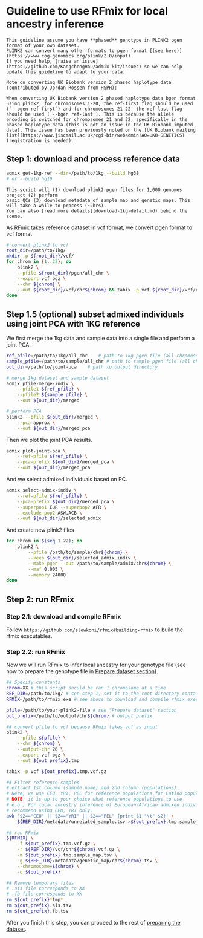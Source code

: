 # Guideline to use RFmix for local ancestry inference

```{warning}
This guideline assume you have **phased** genotype in PLINK2 pgen format of your own dataset.
PLINK2 can convert many other formats to pgen format [(see here)](https://www.cog-genomics.org/plink/2.0/input). 
If you need help, [raise an issue](https://github.com/KangchengHou/admix-kit/issues) so we can help 
update this guideline to adapt to your data.
```

```{note}
Note on converting UK Biobank version 2 phased haplotype data (contributed by Jordan Rossen from HSPH):

When converting UK Biobank version 2 phased haplotype data bgen format using plink2, for chromosomes 1-20, the ref-first flag should be used (`--bgen ref-first`) and for chromosomes 21-22, the ref-last flag should be used (`--bgen ref-last`). This is because the allele encoding is switched for chromosomes 21 and 22, specifically in the phased haplotype data (this is not an issue in the UK Biobank imputed data). This issue has been previously noted on the [UK Biobank mailing list](https://www.jiscmail.ac.uk/cgi-bin/webadmin?A0=UKB-GENETICS) (registration is needed).
```
## Step 1: download and process reference data

```bash
admix get-1kg-ref --dir=/path/to/1kg --build hg38
# or --build hg19
```

```{note}
This script will (1) download plink2 pgen files for 1,000 genomes project (2) perform
basic QCs (3) download metadata of sample map and genetic maps. This will take a while to process (~2hrs).
You can also [read more details](download-1kg-detail.md) behind the scene.
```

As RFmix takes reference dataset in vcf format, we convert pgen format to vcf format

```bash
# convert plink2 to vcf
root_dir=/path/to/1kg/
mkdir -p ${root_dir}/vcf/
for chrom in {1..22}; do
    plink2 \
    --pfile ${root_dir}/pgen/all_chr \
    --export vcf bgz \
    --chr ${chrom} \
    --out ${root_dir}/vcf/chr${chrom} && tabix -p vcf ${root_dir}/vcf/chr${chrom}.vcf.gz
done
```

## Step 1.5 (optional) subset admixed individuals using joint PCA with 1KG reference

We first merge the 1kg data and sample data into a single file and perform a joint PCA.
```bash
ref_pfile=/path/to/1kg/all_chr    # path to 1kg pgen file (all chromosomes)
sample_pfile=/path/to/sample/all_chr # path to sample pgen file (all chromosomes)
out_dir=/path/to/joint-pca    # path to output directory

# merge 1kg dataset and sample dataset
admix pfile-merge-indiv \
    --pfile1 ${ref_pfile} \
    --pfile2 ${sample_pfile} \
    --out ${out_dir}/merged

# perform PCA
plink2 --bfile ${out_dir}/merged \
    --pca approx \
    --out ${out_dir}/merged_pca
```

Then we plot the joint PCA results.
```bash
admix plot-joint-pca \
    --ref-pfile ${ref_pfile} \
    --pca-prefix ${out_dir}/merged_pca \
    --out ${out_dir}/merged_pca
```

And we select admixed individuals based on PC.
```bash
admix select-admix-indiv \
    --ref-pfile ${ref_pfile} \
    --pca-prefix ${out_dir}/merged_pca \
    --superpop1 EUR --superpop2 AFR \
    --exclude-pop2 ASW,ACB \
    --out ${out_dir}/selected_admix
```

And create new plink2 files
```bash
for chrom in $(seq 1 22); do
    plink2 \
        --pfile /path/to/sample/chr${chrom} \
        --keep ${out_dir}/selected_admix.indiv \
        --make-pgen --out /path/to/sample/admix/chr${chrom} \
        --maf 0.005 \
        --memory 24000
done
```

## Step 2: run RFmix

### Step 2.1: download and compile RFmix

Follow `https://github.com/slowkoni/rfmix#building-rfmix` to build the rfmix executables.

### Step 2.2: run RFmix
Now we will run RFmix to infer local ancestry for your genotype file (see how to prepare the genotype file in [Prepare dataset section](prepare-dataset.md)).
```bash
## Specify constants
chrom=XX # this script should be ran 1 chromosome at a time
REF_DIR=/path/to/1kg/ # see step 1, set it to the root directory containing metadata/ pgen/ vcf/
RFMIX=/path/to/rfmix_exe # see above to download and compile rfmix executables

pfile=/path/to/your-plink2-file # see "Prepare dataset" section
out_prefix=/path/to/output/chr${chrom} # output prefix

## convert pfile to vcf because RFmix takes vcf as input
plink2 \
    --pfile ${pfile} \
    --chr ${chrom} \
    --output-chr 26 \
    --export vcf bgz \
    --out ${out_prefix}.tmp

tabix -p vcf ${out_prefix}.tmp.vcf.gz

## Filter reference samples
# extract 1st column (sample name) and 2nd column (populations)
# Here, we use CEU, YRI, PEL for reference populations for Latino populations
# NOTE: it is up to your choice what reference populations to use
# e.g., For local ancestry inference of European-African admixed individuals, we 
# recommend using CEU, YRI only.
awk '$2=="CEU" || $2=="YRI" || $2=="PEL" {print $1 "\t" $2}' \
    ${REF_DIR}/metadata/unrelated_sample.tsv >${out_prefix}.tmp.sample_map.tsv

## run RFmix
${RFMIX} \
    -f ${out_prefix}.tmp.vcf.gz \
    -r ${REF_DIR}/vcf/chr${chrom}.vcf.gz \
    -m ${out_prefix}.tmp.sample_map.tsv \
    -g ${REF_DIR}/metadata/genetic_map/chr${chrom}.tsv \
    --chromosome=${chrom} \
    -o ${out_prefix}

## Remove temporary files
# .sis file corresponds to XX
# .fb file corresponds to XX
rm ${out_prefix}*tmp*
rm ${out_prefix}.sis.tsv
rm ${out_prefix}.fb.tsv
```

After you finish this step, you can proceed to the rest of [preparing the dataset](prepare-dataset.md).